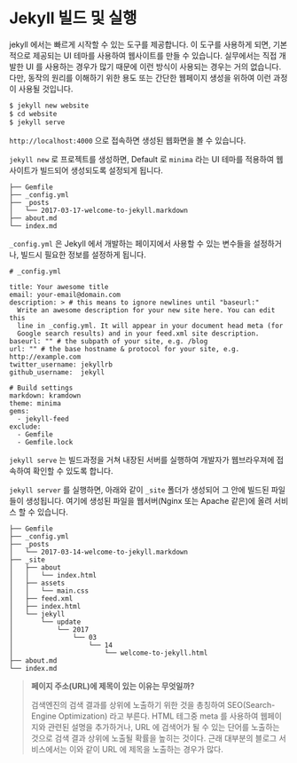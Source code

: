 # Jekyll 빌드 및 실행

jekyll 에서는 빠르게 시작할 수 있는 도구를 제공합니다. 이 도구를 사용하게 되면, 기본적으로 제공되는 UI 테마를 사용하여 웹사이트를 만들 수 있습니다. 실무에서는 직접 개발한 UI 를 사용하는 경우가 많기 때문에 이런 방식이 사용되는 경우는 거의 없습니다. 다만, 동작의 원리를 이해하기 위한 용도 또는 간단한 웹페이지 생성을 위하여 이런 과정이 사용될 것입니다.

```bash
$ jekyll new website
$ cd website
$ jekyll serve
```

`http://localhost:4000` 으로 접속하면 생성된 웹화면을 볼 수 있습니다.

`jekyll new` 로 프로젝트를 생성하면, Default 로 `minima` 라는 UI 테마를 적용하여 웹사이트가 빌드되어 생성되도록 설정되게 됩니다.

```
├── Gemfile
├── _config.yml
├── _posts
│   └── 2017-03-17-welcome-to-jekyll.markdown
├── about.md
└── index.md
```

`_config.yml` 은 Jekyll 에서 개발하는 페이지에서 사용할 수 있는 변수들을 설정하거나, 빌드시 필요한 정보를 설정하게 됩니다.

```
# _config.yml

title: Your awesome title
email: your-email@domain.com
description: > # this means to ignore newlines until "baseurl:"
  Write an awesome description for your new site here. You can edit this
  line in _config.yml. It will appear in your document head meta (for
  Google search results) and in your feed.xml site description.
baseurl: "" # the subpath of your site, e.g. /blog
url: "" # the base hostname & protocol for your site, e.g. http://example.com
twitter_username: jekyllrb
github_username:  jekyll

# Build settings
markdown: kramdown
theme: minima
gems:
  - jekyll-feed
exclude:
  - Gemfile
  - Gemfile.lock
```

`jekyll serve` 는 빌드과정을 거쳐 내장된 서버를 실행하여 개발자가 웹브라우져에 접속하여 확인할 수 있도록 합니다.

`jekyll server` 를 실행하면, 아래와 같이 `_site` 폴더가 생성되어 그 안에 빌드된 파일들이 생성됩니다. 여기에 생성된 파일을 웹서버\(Nginx 또는 Apache 같은\)에 올려 서비스 할 수 있습니다.

```
├── Gemfile
├── _config.yml
├── _posts
│   └── 2017-03-14-welcome-to-jekyll.markdown
├── _site
│   ├── about
│   │   └── index.html
│   ├── assets
│   │   └── main.css
│   ├── feed.xml
│   ├── index.html
│   └── jekyll
│       └── update
│           └── 2017
│               └── 03
│                   └── 14
│                       └── welcome-to-jekyll.html
├── about.md
└── index.md
```

> **페이지 주소\(URL\)에 제목이 있는 이유는 무엇일까?**
>
> 검색엔진의 검색 결과를 상위에 노출하기 위한 것을 총칭하여 SEO\(Search-Engine Optimization\) 라고 부른다. HTML 테그중 meta 를 사용하여 웹페이지와 관련된 설명을 추가하거나, URL 에 검색어가 될 수 있는 단어를 노출하는 것으로 검색 결과 상위에 노출될 확률을 높히는 것이다. 근래 대부분의 블로그 서비스에서는 이와 같이 URL 에 제목을 노출하는 경우가 많다.




